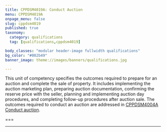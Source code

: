 ```yaml
---
title: CPPDSM4019A: Conduct Auction
menu: CPPDSM4019A
onpage_menu: false
slug: cppdsm4019
published: true
taxonomy:
  category: qualifications
  tag: [qualifications,cppdsm4019]

body_classes: "modular header-image fullwidth qualifications"
bg_color: "#002b49"
banner_image: theme://images/banners/qualifications.jpg

---
```


This unit of competency specifies the outcomes required to prepare for an auction and complete the sale of property. It includes implementing the auction marketing plan, preparing auction documentation, confirming the reserve price with the seller, planning and implementing auction day procedures, and completing follow-up procedures after auction sale. The outcomes required to conduct an auction are addressed in [CPPDSM4004A Conduct auction](/get-qualified/units/cppdsm4004).

===

---
